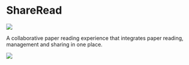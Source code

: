 # ShareRead 

<img src='https://travis-ci.com/strin/sharead.svg?token=1QXsyhqe3sEcnJSezGLL&branch=mvp0.2'></img>

A collaborative paper reading experience that integrates paper reading, management and sharing in one place. 

<img src="http://g.recordit.co/fYNJiDDQqu.gif"></img>

